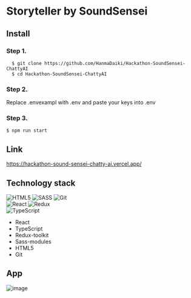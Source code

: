 # Storyteller by SoundSensei

## Install

### Step 1.

```
  $ git clone https://github.com/HanmaDaiki/Hackathon-SoundSensei-ChattyAI
  $ cd Hackathon-SoundSensei-ChattyAI
```
  
### Step 2.
 
Replace .envexampl with .env and paste your keys into .env

### Step 3.

```
$ npm run start
```

## Link

https://hackathon-sound-sensei-chatty-ai.vercel.app/

## Technology stack
![HTML5](https://img.shields.io/badge/html5-%23E34F26.svg?style=for-the-badge&logo=html5&logoColor=white)
![SASS](https://img.shields.io/badge/SASS%20-hotpink.svg?&style=for-the-badge&logo=SASS&logoColor=white)
![Git](https://img.shields.io/badge/git-%23F05033.svg?style=for-the-badge&logo=git&logoColor=white)  
![React](https://img.shields.io/badge/react-%2320232a.svg?style=for-the-badge&logo=react&logoColor=%2361DAFB)
![Redux](https://img.shields.io/badge/redux%20-%23593d88.svg?&style=for-the-badge&logo=redux&logoColor=white")  
![TypeScript](https://img.shields.io/badge/typescript%20-%23007ACC.svg?&style=for-the-badge&logo=typescript&logoColor=white)

- React
- TypeScript
- Redux-toolkit
- Sass-modules
- HTML5
- Git

## App
![image](https://github.com/HanmaDaiki/Hackathon-SoundSensei-ChattyAI/assets/58334160/89c822db-6d02-4260-80d0-84673d5505f8)
